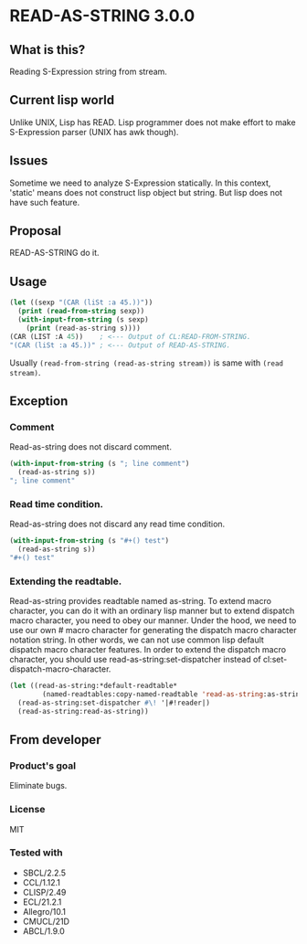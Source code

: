 # READ-AS-STRING 3.0.0
## What is this?
Reading S-Expression string from stream.

## Current lisp world
Unlike UNIX, Lisp has READ.
Lisp programmer does not make effort to make S-Expression parser (UNIX has awk though).

## Issues
Sometime we need to analyze S-Expression statically.
In this context, 'static' means does not construct lisp object but string.
But lisp does not have such feature.

## Proposal
READ-AS-STRING do it.

## Usage
```lisp
(let ((sexp "(CAR (liSt :a 45.))"))
  (print (read-from-string sexp))
  (with-input-from-string (s sexp)
    (print (read-as-string s))))
(CAR (LIST :A 45))    ; <--- Output of CL:READ-FROM-STRING.
"(CAR (liSt :a 45.))" ; <--- Output of READ-AS-STRING.
```
Usually `(read-from-string (read-as-string stream))` is same with `(read stream)`.

## Exception
### Comment
Read-as-string does not discard comment.

```lisp
(with-input-from-string (s "; line comment")
  (read-as-string s))
"; line comment"
```

### Read time condition.
Read-as-string does not discard any read time condition.

```lisp
(with-input-from-string (s "#+() test")
  (read-as-string s))
"#+() test"
```

### Extending the readtable.
Read-as-string provides readtable named as-string.
To extend macro character, you can do it with an ordinary lisp manner
but to extend dispatch macro character, you need to obey our manner.
Under the hood, we need to use our own # macro character for generating the dispatch macro character notation string.
In other words, we can not use common lisp default dispatch macro character features.
In order to extend the dispatch macro character,
you should use read-as-string:set-dispatcher instead of cl:set-dispatch-macro-character.

```lisp
(let ((read-as-string:*default-readtable*
        (named-readtables:copy-named-readtable 'read-as-string:as-string)))
  (read-as-string:set-dispatcher #\! '|#!reader|)
  (read-as-string:read-as-string))
```

## From developer

### Product's goal
Eliminate bugs.
### License
MIT

### Tested with
* SBCL/2.2.5
* CCL/1.12.1
* CLISP/2.49
* ECL/21.2.1
* Allegro/10.1
* CMUCL/21D
* ABCL/1.9.0
